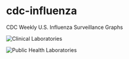 # cdc-influenza
CDC Weekly U.S. Influenza Surveillance Graphs

![Clinical Laboratories](https://www.cdc.gov/flu/weekly/WeeklyArchives2023-2024/images/WHONPHL46_small.gif?raw=true)

![Public Health Laboratories](https://www.cdc.gov/flu/weekly/weeklyarchives2023-2024/images/WHOPHL46_small.gif?raw=true)
        